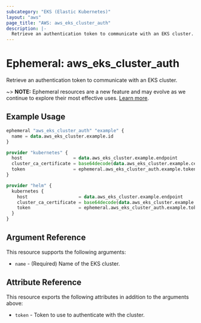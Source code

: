 ```yaml
---
subcategory: "EKS (Elastic Kubernetes)"
layout: "aws"
page_title: "AWS: aws_eks_cluster_auth"
description: |-
  Retrieve an authentication token to communicate with an EKS cluster.
---
```


# Ephemeral: aws_eks_cluster_auth

Retrieve an authentication token to communicate with an EKS cluster.

~> **NOTE:** Ephemeral resources are a new feature and may evolve as we continue to explore their most effective uses. [Learn more](https://developer.hashicorp.com/terraform/language/v1.10.x/resources/ephemeral).

## Example Usage

```terraform
ephemeral "aws_eks_cluster_auth" "example" {
  name = data.aws_eks_cluster.example.id
}

provider "kubernetes" {
  host                   = data.aws_eks_cluster.example.endpoint
  cluster_ca_certificate = base64decode(data.aws_eks_cluster.example.certificate_authority[0].data)
  token                  = ephemeral.aws_eks_cluster_auth.example.token
}

provider "helm" {
  kubernetes {
    host                   = data.aws_eks_cluster.example.endpoint
    cluster_ca_certificate = base64decode(data.aws_eks_cluster.example.certificate_authority[0].data)
    token                  = ephemeral.aws_eks_cluster_auth.example.token
  }
}
```

## Argument Reference

This resource supports the following arguments:

* `name` - (Required) Name of the EKS cluster.

## Attribute Reference

This resource exports the following attributes in addition to the arguments above:

* `token` - Token to use to authenticate with the cluster.
